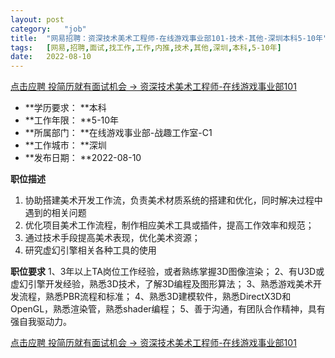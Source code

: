 ```yaml
---
layout:	post
category:	"job"
title:	"网易招聘：资深技术美术工程师-在线游戏事业部101-技术-其他-深圳本科5-10年"
tags:	[网易,招聘,面试,找工作,工作,内推,技术,其他,深圳,本科,5-10年]
date:	2022-08-10
---
```


[点击应聘 投简历就有面试机会 -> 资深技术美术工程师-在线游戏事业部101](http://mobile.bole.netease.com/bole/boleDetail?id=41977&employeeId=346f03c3cda5f04c&key=all)



- **学历要求： **本科
- **工作年限： **5-10年
- **所属部门： **在线游戏事业部-战趣工作室-C1
- **工作城市： **深圳
- **发布日期： **2022-08-10



**职位描述**
1. 协助搭建美术开发工作流，负责美术材质系统的搭建和优化，同时解决过程中遇到的相关问题
2. 优化项目美术工作流程，制作相应美术工具或插件，提高工作效率和规范；
3. 通过技术手段提高美术表现，优化美术资源；
4. 研究虚幻引擎相关各种工具的使用



**职位要求**
1、3年以上TA岗位工作经验，或者熟练掌握3D图像渲染；
2、有U3D或虚幻引擎开发经验，熟悉3D技术，了解3D编程及图形算法；
3、熟悉游戏美术开发流程，熟悉PBR流程和标准；
4、熟悉3D建模软件，熟悉DirectX3D和OpenGL，熟悉渲染管，熟悉shader编程；
5、善于沟通，有团队合作精神，具有强自我驱动力。



[点击应聘 投简历就有面试机会 -> 资深技术美术工程师-在线游戏事业部101](http://mobile.bole.netease.com/bole/boleDetail?id=41977&employeeId=346f03c3cda5f04c&key=all)